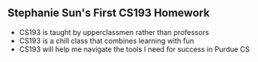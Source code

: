 ## Stephanie Sun's First CS193 Homework

- CS193 is taught by upperclassmen rather than professors
- CS193 is a chill class that combines learning with fun
- CS193 will help me navigate the tools I need for success in Purdue CS
